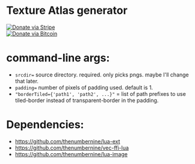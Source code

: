 # Texture Atlas generator

[![Donate via Stripe](https://img.shields.io/badge/Donate-Stripe-green.svg)](https://buy.stripe.com/00gbJZ0OdcNs9zi288)<br>
[![Donate via Bitcoin](https://img.shields.io/badge/Donate-Bitcoin-green.svg)](bitcoin:37fsp7qQKU8XoHZGRQvVzQVP8FrEJ73cSJ)<br>

# command-line args:

-	`srcdir=` source directory.  required. only picks pngs.  maybe I'll change that later.
-	`padding=` number of pixels of padding used.  default is 1.
-	`"borderTiled={'path1', 'path2', ...}"` = list of path prefixes to use tiled-border instead of transparent-border in the padding.

# Dependencies:

- https://github.com/thenumbernine/lua-ext
- https://github.com/thenumbernine/vec-ffi-lua
- https://github.com/thenumbernine/lua-image
